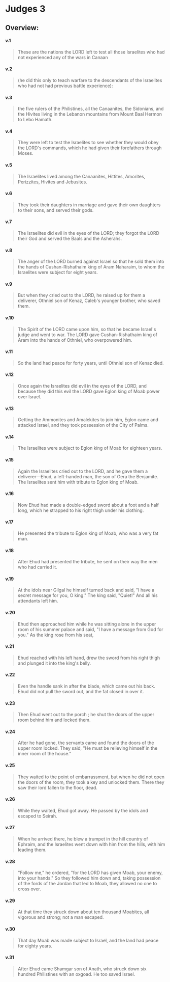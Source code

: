# Judges 3

## Overview:


#### v.1
>These are the nations the LORD left to test all those Israelites who had not experienced any of the wars in Canaan

#### v.2
>(he did this only to teach warfare to the descendants of the Israelites who had not had previous battle experience):

#### v.3
>the five rulers of the Philistines, all the Canaanites, the Sidonians, and the Hivites living in the Lebanon mountains from Mount Baal Hermon to Lebo Hamath.

#### v.4
>They were left to test the Israelites to see whether they would obey the LORD's commands, which he had given their forefathers through Moses.

#### v.5
>The Israelites lived among the Canaanites, Hittites, Amorites, Perizzites, Hivites and Jebusites.

#### v.6
>They took their daughters in marriage and gave their own daughters to their sons, and served their gods.

#### v.7
>The Israelites did evil in the eyes of the LORD; they forgot the LORD their God and served the Baals and the Asherahs.

#### v.8
>The anger of the LORD burned against Israel so that he sold them into the hands of Cushan-Rishathaim king of Aram Naharaim, to whom the Israelites were subject for eight years.

#### v.9
>But when they cried out to the LORD, he raised up for them a deliverer, Othniel son of Kenaz, Caleb's younger brother, who saved them.

#### v.10
>The Spirit of the LORD came upon him, so that he became Israel's judge and went to war. The LORD gave Cushan-Rishathaim king of Aram into the hands of Othniel, who overpowered him.

#### v.11
>So the land had peace for forty years, until Othniel son of Kenaz died.

#### v.12
>Once again the Israelites did evil in the eyes of the LORD, and because they did this evil the LORD gave Eglon king of Moab power over Israel.

#### v.13
>Getting the Ammonites and Amalekites to join him, Eglon came and attacked Israel, and they took possession of the City of Palms.

#### v.14
>The Israelites were subject to Eglon king of Moab for eighteen years.

#### v.15
>Again the Israelites cried out to the LORD, and he gave them a deliverer—Ehud, a left-handed man, the son of Gera the Benjamite. The Israelites sent him with tribute to Eglon king of Moab.

#### v.16
>Now Ehud had made a double-edged sword about a foot and a half long, which he strapped to his right thigh under his clothing.

#### v.17
>He presented the tribute to Eglon king of Moab, who was a very fat man.

#### v.18
>After Ehud had presented the tribute, he sent on their way the men who had carried it.

#### v.19
>At the idols near Gilgal he himself turned back and said, "I have a secret message for you, O king." The king said, "Quiet!" And all his attendants left him.

#### v.20
>Ehud then approached him while he was sitting alone in the upper room of his summer palace and said, "I have a message from God for you." As the king rose from his seat,

#### v.21
>Ehud reached with his left hand, drew the sword from his right thigh and plunged it into the king's belly.

#### v.22
>Even the handle sank in after the blade, which came out his back. Ehud did not pull the sword out, and the fat closed in over it.

#### v.23
>Then Ehud went out to the porch ; he shut the doors of the upper room behind him and locked them.

#### v.24
>After he had gone, the servants came and found the doors of the upper room locked. They said, "He must be relieving himself in the inner room of the house."

#### v.25
>They waited to the point of embarrassment, but when he did not open the doors of the room, they took a key and unlocked them. There they saw their lord fallen to the floor, dead.

#### v.26
>While they waited, Ehud got away. He passed by the idols and escaped to Seirah.

#### v.27
>When he arrived there, he blew a trumpet in the hill country of Ephraim, and the Israelites went down with him from the hills, with him leading them.

#### v.28
>"Follow me," he ordered, "for the LORD has given Moab, your enemy, into your hands." So they followed him down and, taking possession of the fords of the Jordan that led to Moab, they allowed no one to cross over.

#### v.29
>At that time they struck down about ten thousand Moabites, all vigorous and strong; not a man escaped.

#### v.30
>That day Moab was made subject to Israel, and the land had peace for eighty years.

#### v.31
>After Ehud came Shamgar son of Anath, who struck down six hundred Philistines with an oxgoad. He too saved Israel.



